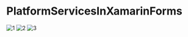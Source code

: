 # PlatformServicesInXamarinForms

![1](https://user-images.githubusercontent.com/49078581/112763047-dd145980-8fd0-11eb-8904-5850d1e383dd.PNG)
![2](https://user-images.githubusercontent.com/49078581/112763049-ddacf000-8fd0-11eb-9904-270dfcb3db74.PNG)
![3](https://user-images.githubusercontent.com/49078581/112763050-ddacf000-8fd0-11eb-9e94-99a0f389082a.PNG)
